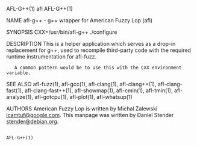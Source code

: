 AFL-G++(1)                                                              afl                                                             AFL-G++(1)

NAME
       afl-g++ - g++ wrapper for American Fuzzy Lop (afl)

SYNOPSIS
       CXX=/usr/bin/afl-g++ ./configure

DESCRIPTION
       This  is  a  helper application which serves as a drop-in replacement for g++, used to recompile third-party code with the required runtime
       instrumentation for afl-fuzz.

       A common pattern would be to use this with the CXX environment variable.

SEE ALSO
       afl-fuzz(1), afl-gcc(1), afl-clang(1), afl-clang++(1), afl-clang-fast(1), afl-clang-fast++(1),  afl-showmap(1),  afl-cmin(1),  afl-tmin(1),
       afl-analyze(1), afl-gotcpu(1), afl-plot(1), afl-whatsup(1)

AUTHORS
       American Fuzzy Lop is written by Michal Zalewski <lcamtuf@google.com>.  This manpage was written by Daniel Stender <stender@debian.org>.

                                                                                                                                        AFL-G++(1)

